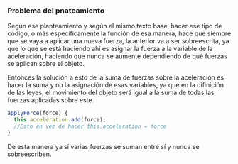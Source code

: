 ### Problema del pnateamiento
Según ese planteamiento y según el mismo texto base, hacer ese tipo de código, o más específicamente la función de esa manera, hace que siempre que se vaya a aplicar una nueva fuerza, la anterior va a ser sobreescrita, ya que lo que se está haciendo ahí es asignar la fuerza a la variable de la aceleración, haciendo que nunca se aumente dependiendo de qué fuerzas se aplican sobre el objeto.

Entonces la solución a esto de la suma de fuerzas sobre la aceleración es hacer la suma y no la asignación de esas variables, ya que en la difinición de las leyes, el movimiento del objeto será igual a la suma de todas las fuerzas aplicadas sobre este.
```js
applyForce(force) {
  this.acceleration.add(force);
  //Esto en vez de hacer this.acceleration = force
}
```
De esta manera ya sí varias fuerzas se suman entre sí y nunca se sobreescriben.

